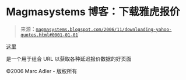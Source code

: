 <!--yml

类别：未分类

日期：2024-05-18 05:14:57

-->

# Magmasystems 博客：下载雅虎报价

> 来源：[`magmasystems.blogspot.com/2006/11/downloading-yahoo-quotes.html#0001-01-01`](http://magmasystems.blogspot.com/2006/11/downloading-yahoo-quotes.html#0001-01-01)

[这里](http://www.gummy-stuff.org/Yahoo-data.htm)

是一个用于组合 URL 以获取各种延迟报价数据的好页面

©2006 Marc Adler - 版权所有
